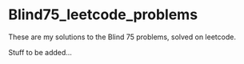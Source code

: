 # Blind75_leetcode_problems
These are my solutions to the Blind 75 problems, solved on leetcode.


Stuff to be added...
